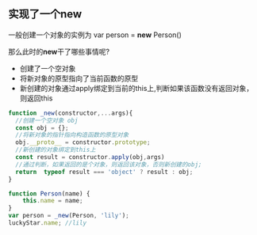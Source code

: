 ## 实现了一个new

一般创建一个对象的实例为 var person = **new** Person()

那么此时的**new**干了哪些事情呢?

- 创建了一个空对象
- 将新对象的原型指向了当前函数的原型
- 新创建的对象通过apply绑定到当前的this上,判断如果该函数没有返回对象，则返回this

```js
function _new(constructor,...args){
  //创建一个空对象 obj
  const obj = {};
  //将新对象的指针指向构造函数的原型对象
  obj.__proto__ = constructor.prototype;
  //新创建的对象绑定到this上
  const result = constructor.apply(obj,args)
  //通过判断，如果返回的是个对象，则返回该对象，否则新创建的obj;
  return  typeof result === 'object' ? result : obj;
}

function Person(name) {
    this.name = name;
}
var person = _new(Person, 'lily');
luckyStar.name; //lily
```


